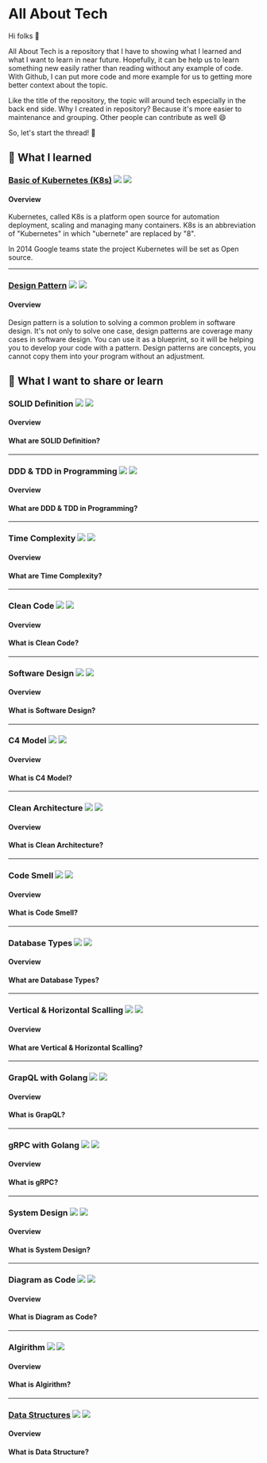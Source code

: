 # All About Tech

Hi folks 👋️

All About Tech is a repository that I have to showing what I learned and what I want to learn in near future. Hopefully, it can be help us to learn something new easily rather than reading without any example of code. With Github, I can put more code and more example for us to getting more better context about the topic.

Like the title of the repository, the topic will around tech especially in the back end side. Why I created in repository? Because it's more easier to maintenance and grouping. Other people can contribute as well 😄️

So, let's start the thread! 🚀️

## 🧠️ What I learned

### [Basic of Kubernetes (K8s)](./basic_of_kubernetes.md) ![](https://badgen.net/badge/status/completed/green) ![](https://badgen.net/badge/version/v1.0.0/cyan)

#### Overview

Kubernetes, called K8s is a platform open source for automation deployment, scaling and managing many containers. K8s is an abbreviation of "Kubernetes" in which "ubernete" are replaced by "8".

In 2014 Google teams state the project Kubernetes will be set as Open source.

---

### [Design Pattern](./design_pattern.md) ![](https://badgen.net/badge/status/in%20progress/orange) ![](https://badgen.net/badge/version/v0.0.1/cyan)

#### Overview

Design pattern is a solution to solving a common problem in software design. It's not only to solve one case, design patterns are coverage many cases in software design. You can use it as a blueprint, so it will be helping you to develop your code with a pattern. Design patterns are concepts, you cannot copy them into your program without an adjustment.

## 🍃️ What I want to share or learn

### SOLID Definition ![](https://badgen.net/badge/status/waiting/gray) ![](https://badgen.net/badge/version/v0.0.0/gray)

#### Overview

#### What are SOLID Definition?

---

### DDD & TDD in Programming ![](https://badgen.net/badge/status/waiting/gray) ![](https://badgen.net/badge/version/v0.0.0/gray)

#### Overview

#### What are DDD & TDD in Programming?

---

### Time Complexity ![](https://badgen.net/badge/status/waiting/gray) ![](https://badgen.net/badge/version/v0.0.0/gray)

#### Overview

#### What are Time Complexity?

---

### Clean Code ![](https://badgen.net/badge/status/waiting/gray) ![](https://badgen.net/badge/version/v0.0.0/gray)

#### Overview

#### What is Clean Code?

---

### Software Design ![](https://badgen.net/badge/status/waiting/gray) ![](https://badgen.net/badge/version/v0.0.0/gray)

#### Overview

#### What is Software Design?

---

### C4 Model ![](https://badgen.net/badge/status/waiting/gray) ![](https://badgen.net/badge/version/v0.0.0/gray)

#### Overview

#### What is C4 Model?

---

### Clean Architecture ![](https://badgen.net/badge/status/waiting/gray) ![](https://badgen.net/badge/version/v0.0.0/gray)

#### Overview

#### What is Clean Architecture?

---

### Code Smell ![](https://badgen.net/badge/status/waiting/gray) ![](https://badgen.net/badge/version/v0.0.0/gray)

#### Overview

#### What is Code Smell?

---

### Database Types ![](https://badgen.net/badge/status/waiting/gray) ![](https://badgen.net/badge/version/v0.0.0/gray)

#### Overview

#### What are Database Types?

---

### Vertical & Horizontal Scalling ![](https://badgen.net/badge/status/waiting/gray) ![](https://badgen.net/badge/version/v0.0.0/gray)

#### Overview

#### What are Vertical & Horizontal Scalling?

---

### GrapQL with Golang ![](https://badgen.net/badge/status/waiting/gray) ![](https://badgen.net/badge/version/v0.0.0/gray)

#### Overview

#### What is GrapQL?

---

### gRPC with Golang ![](https://badgen.net/badge/status/waiting/gray) ![](https://badgen.net/badge/version/v0.0.0/gray)

#### Overview

#### What is gRPC?

---

### System Design ![](https://badgen.net/badge/status/waiting/gray) ![](https://badgen.net/badge/version/v0.0.0/gray)

#### Overview

#### What is System Design?

---

### Diagram as Code ![](https://badgen.net/badge/status/waiting/gray) ![](https://badgen.net/badge/version/v0.0.0/gray)

#### Overview

#### What is Diagram as Code?

---

### Algirithm ![](https://badgen.net/badge/status/waiting/gray) ![](https://badgen.net/badge/version/v0.0.0/gray)

#### Overview

#### What is Algirithm?

---

### [Data Structures](./data_structures.md) ![](https://badgen.net/badge/status/waiting/gray) ![](https://badgen.net/badge/version/v0.0.0/gray)

#### Overview

#### What is Data Structure?
